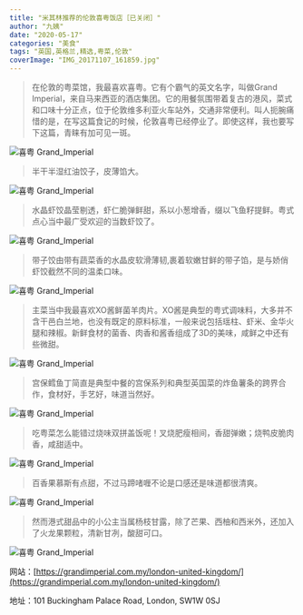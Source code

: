 ```yaml
---
title: "米其林推荐的伦敦喜粤饭店［已关闭］"
author: "九姨"
date: "2020-05-17"
categories: "美食"
tags: "英国,英格兰,精选,粤菜,伦敦"
coverImage: "IMG_20171107_161859.jpg"
---
```


>在伦敦的粤菜馆，我最喜欢喜粤。它有个霸气的英文名字，叫做Grand Imperial，来自马来西亚的酒店集团。它的用餐氛围带着复古的港风，菜式和口味十分正点，位于伦敦维多利亚火车站外，交通非常便利。叫人扼腕痛惜的是，在写这篇食记的时候，伦敦喜粤已经停业了。即使这样，我也要写下这篇，青睐有加可见一斑。

![喜粤 Grand_Imperial](images/IMG_20171107_161036.jpg)

>半干半湿红油饺子，皮薄馅大。

![喜粤 Grand_Imperial](images/IMG_20171107_161853.jpg)

>水晶虾饺晶莹剔透，虾仁脆弹鲜甜，系以小葱增香，缀以飞鱼籽提鲜。粤式点心当中最广受欢迎的当数虾饺了。

![喜粤 Grand_Imperial](images/IMG_20171107_161931.jpg)

>带子饺由带有蔬菜香的水晶皮软滑薄韧,裹着软嫩甘鲜的带子馅，是与娇俏虾饺截然不同的温柔口味。

![喜粤 Grand_Imperial](images/IMG_20171107_162447.jpg)

>主菜当中我最喜欢XO酱鲜菌羊肉片。XO酱是典型的粤式调味料，大多并不含干邑白兰地，也没有既定的原料标准，一般来说包括瑶柱、虾米、金华火腿和辣椒。新鲜食材的菌香、肉香和酱香组成了3D的美味，咸鲜之中还有些微甜。

![喜粤 Grand_Imperial](images/IMG_20171107_162624.jpg)

>宫保鳕鱼丁简直是典型中餐的宫保系列和典型英国菜的炸鱼薯条的跨界合作，食材好，手艺好，味道当然好。

![喜粤 Grand_Imperial](images/IMG_20171107_162628.jpg)

>吃粤菜怎么能错过烧味双拼盖饭呢！叉烧肥瘦相间，香甜弹嫩；烧鸭皮脆肉香，咸甜适中。

![喜粤 Grand_Imperial](images/IMG_20160802_142642.jpg)

>百香果慕斯有点甜，不过马蹄啫喱不论是口感还是味道都很清爽。

![喜粤 Grand_Imperial](images/IMG_20171107_170227.jpg)

>然而港式甜品中的小公主当属杨枝甘露，除了芒果、西柚和西米外，还加入了火龙果颗粒，清新甘冽，酸甜可口。

![喜粤 Grand_Imperial](images/IMG_20160802_145136.jpg)

网站：[https://grandimperial.com.my/london-united-kingdom/](https://grandimperial.com.my/london-united-kingdom/)

地址：101 Buckingham Palace Road, London, SW1W 0SJ